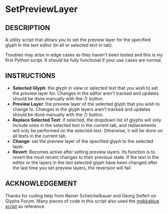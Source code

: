 # SetPreviewLayer
## DESCRIPTION
A utility script that allows you to set the preview layer for the specified glyph in the text editor (in all or selected text in tab). 

Troubles may arise in edge cases as they haven't been tested and this is my first Python script. It should be fully functional if your use cases are normal.

## INSTRUCTIONS
- **Selected Glyph**: the glyph in view or selected text that you wish to set the preview layer for. Changes in the editor aren't tracked and updates should be done manually with the ↺ button.
- **Preview Layer**: the preview layer of the selected glyph that you wish to change to. Changes in the glyph layers aren't tracked and updates should be done manually with the ↺ button.
- **Replace Selected Text**: if selected, the dropdown list of glyphs will only include ones in the selected text in the current tab, and replacements will only be performed on the selected text. Otherwise, it will be done on all texts in the current tab.
- **Change**: set the preview layer of the specified glyph to the selected layer.
- **Revert**: Becomes active after setting preview layers. Its function is to revert the most recent changes to their previous state. If the text in the editor or the layers in the last selected glyph have been changed after the last time you set preview layers, the reversion will fail.

## ACKNOWLEDGEMENT
Thanks for coding help from Rainer Scheichelbauer and Georg Seifert on Glyphs Forum. Many pieces of code in this script also used the [mekkablue script](https://github.com/mekkablue/Glyphs-Scripts) as reference.

